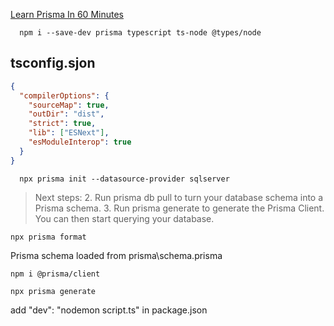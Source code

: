 [Learn Prisma In 60 Minutes](https://www.youtube.com/watch?v=RebA5J-rlwg)

```
  npm i --save-dev prisma typescript ts-node @types/node
```

## tsconfig.sjon

```json
{
  "compilerOptions": {
    "sourceMap": true,
    "outDir": "dist",
    "strict": true,
    "lib": ["ESNext"],
    "esModuleInterop": true
  }
}
```

```
  npx prisma init --datasource-provider sqlserver
```

> Next steps: 2. Run prisma db pull to turn your database schema into a Prisma schema. 3. Run prisma generate to generate the Prisma Client. You can then start querying your database.

```
npx prisma format
```

Prisma schema loaded from prisma\schema.prisma

```
npm i @prisma/client

npx prisma generate
```

add "dev": "nodemon script.ts" in package.json
